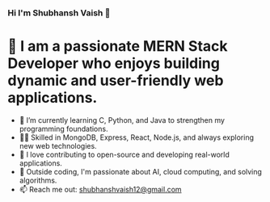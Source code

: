 ### Hi I'm Shubhansh Vaish 👋
# 🔭 I am a passionate MERN Stack Developer who enjoys building dynamic and user-friendly web applications.
<!--
**shubhanshvaish30/shubhanshvaish30** is a ✨ _special_ ✨ repository because its `README.md` (this file) appears on your GitHub profile.
-->
- 🌱 I’m currently learning C, Python, and Java to strengthen my programming foundations.
- 👨‍💻 Skilled in MongoDB, Express, React, Node.js, and always exploring new web technologies.
- 🚀 I love contributing to open-source and developing real-world applications.
- 🌟 Outside coding, I'm passionate about AI, cloud computing, and solving algorithms.
- 📫 Reach me out: shubhanshvaish12@gmail.com
